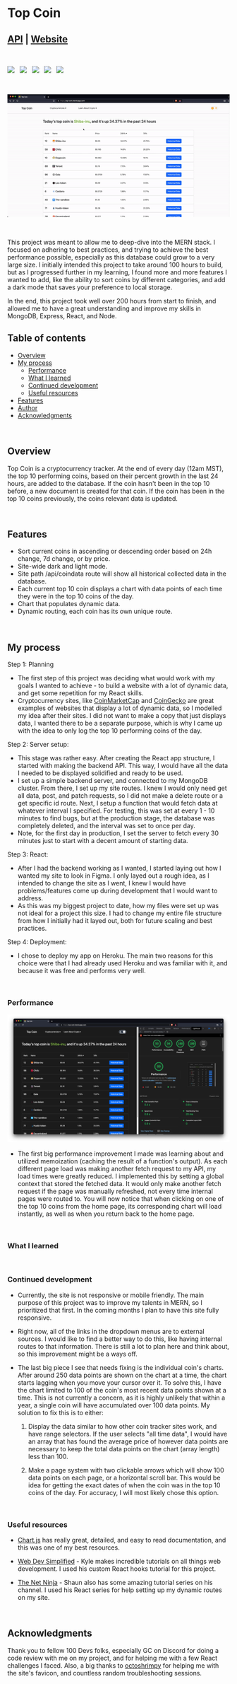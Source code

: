 # Top Coin

## [API](https://top-coin.herokuapp.com/api/coindata) | [Website](https://top-coin.herokuapp.com/) 

&nbsp;

![](https://img.shields.io/badge/MongoDB-informational?style=flat&logo=mongodb&logoColor=white&color=green)
&nbsp;
![](https://img.shields.io/badge/Express-informational?style=flat&logo=express&logoColor=white&color=lightgray)
&nbsp; ![](https://img.shields.io/badge/React-informational?style=flat&logo=react&logoColor=white&color=informational)
&nbsp; 
![](https://img.shields.io/badge/Node.js-informational?style=flat&logo=node.js&logoColor=white&color=darkgreen) 
&nbsp; 
![](https://img.shields.io/badge/Chart.js-informational?style=flat&logo=Chart.js&logoColor=white&color=important)

&nbsp;

![](/readmeImg/top-coin-demo.gif)

&nbsp;

This project was meant to allow me to deep-dive into the MERN stack. I focused on adhering to best practices, and trying to achieve the best performance possible, especially as this database could grow to a very large size. I initially intended this project to take around 100 hours to build, but as I progressed further in my learning, I found more and more features I wanted to add, like the ability to sort coins by different categories, and add a dark mode that saves your preference to local storage. 

In the end, this project took well over 200 hours from start to finish, and allowed me to have a great understanding and improve my skills in MongoDB, Express, React, and Node. 

## Table of contents

- [Overview](#overview)
- [My process](#my-process)
  - [Performance](#performance)
  - [What I learned](#what-i-learned)
  - [Continued development](#continued-development)
  - [Useful resources](#useful-resources)
- [Features](#features)
- [Author](#author)
- [Acknowledgments](#acknowledgments)

&nbsp;

## Overview
Top Coin is a cryptocurrency tracker. At the end of every day (12am MST), the top 10 performing coins, based on their percent growth in the last 24 hours, are added to the database. If the coin hasn't been in the top 10 before, a new document is created for that coin. If the coin has been in the top 10 coins previously, the coins relevant data is updated. 

&nbsp;

## Features
- Sort current coins in ascending or descending order based on 24h change, 7d change, or by price. 
- Site-wide dark and light mode.
- Site path /api/coindata route will show all historical collected data in the database.
- Each current top 10 coin displays a chart with data points of each time they were in the top 10 coins of the day.
- Chart that populates dynamic data.
- Dynamic routing, each coin has its own unique route.

&nbsp;

## My process

Step 1: Planning
  - The first step of this project was deciding what would work with my goals I wanted to achieve - to build a website with a lot of dynamic data, and get some repetition for my React skills.
  - Cryptocurrency sites, like [CoinMarketCap](https://coinmarketcap.com/) and [CoinGecko](https://www.coingecko.com/) are great examples of websites that display a lot of dynamic data, so I modelled my idea after their sites. I did not want to make a copy that just displays data, I wanted there to be a separate purpose, which is why I came up with the idea to only log the top 10 performing coins of the day. 

Step 2: Server setup: 
- This stage was rather easy. After creating the React app structure, I started with making the backend API. This way, I would have all the data I needed to be displayed solidified and ready to be used. 
- I set up a simple backend server, and connected to my MongoDB cluster. From there, I set up my site routes. I knew I would only need get all data, post, and patch requests, so I did not make a delete route or a get specific id route. Next, I setup a function that would fetch data at whatever interval I specified. For testing, this was set at every 1 - 10 minutes to find bugs, but at the production stage, the database was completely deleted, and the interval was set to once per day. 
- Note, for the first day in production, I set the server to fetch every 30 minutes just to start with a decent amount of starting data. 

Step 3: React:
- After I had the backend working as I wanted, I started laying out how I wanted my site to look in Figma. I only layed out a rough idea, as I intended to change the site as I went, I knew I would have problems/features come up during development that I would want to address.
- As this was my biggest project to date, how my files were set up was not ideal for a project this size. I had to change my entire file structure from how I initially had it layed out, both for future scaling and best practices. 

Step 4: Deployment:
- I chose to deploy my app on Heroku. The main two reasons for this choice were that I had already used Heroku and was familiar with it, and because it was free and performs very well. 


&nbsp;

### Performance

![](/readmeImg/performance.png)


- The first big performance improvement I made was learning about and utilized memoization (caching the result of a function's output). As each different page load was making another fetch request to my API, my load times were greatly reduced. I implemented this by setting a global context that stored the fetched data. It would only make another fetch request if the page was manually refreshed, not every time internal pages were routed to. You will now notice that when clicking on one of the top 10 coins from the home page, its corresponding chart will load instantly, as well as when you return back to the home page. 

&nbsp;

### What I learned

&nbsp;

### Continued development

- Currently, the site is not responsive or mobile friendly. The main purpose of this project was to improve my talents in MERN, so I prioritized that first. In the coming months I plan to have this site fully responsive. 
- Right now, all of the links in the dropdown menus are to external sources. I would like to find a better way to do this, like having internal routes to that information. There is still a lot to plan here and think about, so this improvement might be a ways off.
- The last big piece I see that needs fixing is the individual coin's charts. After around 250 data points are shown on the chart at a time, the chart starts lagging when you move your cursor over it. To solve this, I have the chart limited to 100 of the coin's most recent data points shown at a time. This is not currently a concern, as it is highly unlikely that within a year, a single coin will have accumulated over 100 data points. My solution to fix this is to either: 
  
  1. Display the data similar to how other coin tracker sites work, and have range selectors. If the user selects "all time data", I would have an array that has found the average price of however data points are necessary to keep the total data points on the chart (array length) less than 100.


  2. Make a page system with two clickable arrows which will show 100 data points on each page, or a horizontal scroll bar. This would be idea for getting the exact dates of when the coin was in the top 10 coins of the day. For accuracy, I will most likely chose this option.  

&nbsp;

### Useful resources

- [Chart.js](https://www.chartjs.org/docs/latest/) has really great, detailed, and easy to read documentation, and this was one of my best resources.

- [Web Dev Simplified](https://www.youtube.com/c/WebDevSimplified) - Kyle makes incredible tutorials on all things web development. I used his custom React hooks tutorial for this project. 

- [The Net Ninja](https://www.youtube.com/c/TheNetNinja) - Shaun also has some amazing tutorial series on his channel. I used his React series for help setting up my dynamic routes on my site. 

&nbsp;

## Acknowledgments

Thank you to fellow 100 Devs folks, especially GC on Discord for doing a code review with me on my project, and for helping me with a few React challenges I faced. Also, a big thanks to [octoshrimpy](https://github.com/octoshrimpy) for helping me with the site's favicon, and countless random troubleshooting sessions. 